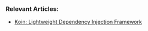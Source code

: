 
### Relevant Articles:
- [Koin: Lightweight Dependency Injection Framework](https://www.baeldung.com/kotlin/koin-di)